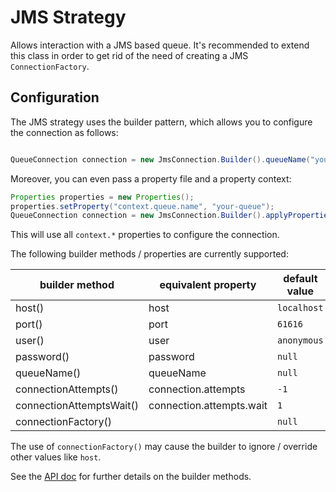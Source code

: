# JMS Strategy

Allows interaction with a JMS based queue. It's recommended to extend this class in order to get rid of the need of creating a JMS `ConnectionFactory`.

## Configuration

The JMS strategy uses the builder pattern, which allows you to configure the connection as follows:
```java

QueueConnection connection = new JmsConnection.Builder().queueName("your-queue").build();

```

Moreover, you can even pass a property file and a property context: 
```java
Properties properties = new Properties();
properties.setProperty("context.queue.name", "your-queue");
QueueConnection connection = new JmsConnection.Builder().applyProperties(properties, "context").build();

```
This will use all `context.*` properties to configure the connection.

The following builder methods / properties are currently supported:

| builder method           | equivalent property      | default value |
|--------------------------|--------------------------|---------------|
| host()                   | host                     | `localhost`   |
| port()                   | port                     | `61616`       |
| user()                   | user                     | `anonymous`   |
| password()               | password                 | `null`        |
| queueName()              | queueName                | `null`        |
| connectionAttempts()     | connection.attempts      | `-1`          |
| connectionAttemptsWait() | connection.attempts.wait | `1`           |
| connectionFactory()      |                          | `null`        |

The use of `connectionFactory()` may cause the builder to ignore / override other values like `host`.

See the [API doc](https://www.javadoc.io/doc/com.github.libgraviton/messaging/) for further details on the builder methods.